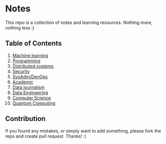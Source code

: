 # Notes

This repo is a collection of notes and learning resources. Nothing more, nothing less :)

## Table of Contents

1. [Machine learning](machine_learning/)
2. [Programming](programming/)
3. [Distributed systems](distributed_systems/)
4. [Security](security/)
5. [SysAdm/DevOps](sysadm/)
6. [Academic](academic/)
7. [Data journalism](data_journalism/)
8. [Data Engineering](data_engineering/)
9. [Computer Science](computer_science/)
10. [Quantum Computing](quantum_computing/)

## Contribution

If you found any mistakes, or simply want to add something, please fork the repo and create pull request. Thanks! :)

